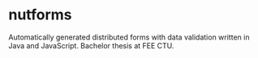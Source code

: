 # nutforms
Automatically generated distributed forms with data validation written in Java and JavaScript. Bachelor thesis at FEE CTU.
